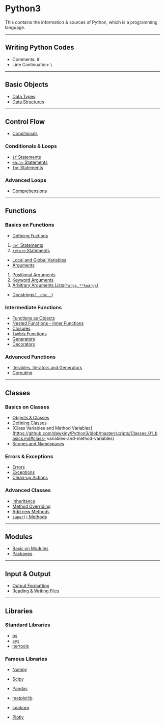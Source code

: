 # Python3
This contains the information &amp; sources of Python, which is a programming language.

---
## Writing Python Codes
* Comments: \#
* Line Continuation: \\

---
## Basic Objects

* [Data Types](https://github.com/dawkiny/Python3/blob/master/scripts/Objects_01_datatype.md)
* [Data Structures](https://github.com/dawkiny/Python3/blob/master/scripts/Objects_02_datastructure.md)


---
## Control Flow

* [Conditionals](https://github.com/dawkiny/Python3/blob/master/scripts/ControlFlow_01_conditionals_and_loops.md#conditionals)

### Conditionals & Loops

* [```if``` Statements](https://github.com/dawkiny/Python3/blob/master/scripts/ControlFlow_01_conditionals_and_loops.md#if-statements)
* [```while``` Statements](https://github.com/dawkiny/Python3/blob/master/scripts/ControlFlow_01_conditionals_and_loops.md#while-statements)
* [```for``` Statements](https://github.com/dawkiny/Python3/blob/master/scripts/ControlFlow_01_conditionals_and_loops.md#for-statements)

### Advanced Loops

* [Comprehensions](https://github.com/dawkiny/Python3/blob/master/scripts/ControlFlow_01_conditionals_and_loops.md#comprehensions)


---
## Functions

### Basics on Functions

* [Defining Fuctions](https://github.com/dawkiny/Python3/blob/master/scripts/Functions_01_basics.md#defining-functions)  
 1. [```def``` Statements](https://github.com/dawkiny/Python3/blob/master/scripts/Functions_01_basics.md#def-statements)  
 1. [```return``` Statements](https://github.com/dawkiny/Python3/blob/master/scripts/Functions_01_basics.md#return-statements)  
* [Local and Global Variables](https://github.com/dawkiny/Python3/blob/master/scripts/Functions_01_basics.md#local-and-global-variables)
* [Arguments](https://github.com/dawkiny/Python3/blob/master/scripts/Functions_01_basics.md#arguments)
 1. [Positional Arguments](https://github.com/dawkiny/Python3/blob/master/scripts/Functions_01_basics.md#positional-arguments)
 1. [Keyword Arguments](https://github.com/dawkiny/Python3/blob/master/scripts/Functions_01_basics.md#keyword-arguments)
 1. [Arbitrary Arguments Lists(```*args```, ```**kwargs```)](https://github.com/dawkiny/Python3/blob/master/scripts/Functions_01_basics.md#arbitrary-arguments-lists)
* [Docstrings(```__doc__```)](https://github.com/dawkiny/Python3/blob/master/scripts/Functions_01_basics.md#docstrings)

### Intermediate Functions

* [Functions as Objects](https://github.com/dawkiny/Python3/blob/master/scripts/Functions_01_basics.md#functions-as-objects)
* [Nested Functions - Inner Functions](https://github.com/dawkiny/Python3/blob/master/scripts/Functions_01_basics.md#nested-functions---inner-functions)
* [Closures](https://github.com/dawkiny/Python3/blob/master/scripts/Functions_01_basics.md#closures)
* [```lambda``` Functions](https://github.com/dawkiny/Python3/blob/master/scripts/Functions_01_basics.md#lambda-functions)
* [Generators](https://github.com/dawkiny/Python3/blob/master/scripts/Functions_01_basics.md#generators)
* [Decorators](https://github.com/dawkiny/Python3/blob/master/scripts/Functions_01_basics.md#decorators)

### Advanced Functions
* [Iterables, Iterators and Generators](https://github.com/dawkiny/Python3/blob/master/scripts/ControlFlow_02_iter.md)
* [Coroutine](https://github.com/dawkiny/Python3/blob/master/scripts/ControlFlow_03_coroutine.md)

---
## Classes

### Basics on Classes

* [Objects & Classes](https://github.com/dawkiny/Python3/blob/master/scripts/Classes_01_basics.md#objects-and-classes)
* [Defining Classes](https://github.com/dawkiny/Python3/blob/master/scripts/Classes_01_basics.md#defining-classes)
* [Class Variables and Method Variables](https://github.com/dawkiny/Python3/blob/master/scripts/Classes_01_basics.md#class- variables-and-method-variables)  
* [Scopes and Namespaces](https://github.com/dawkiny/Python3/blob/master/scripts/Classes_01_basics.md#scopes-and-namespaces)

### Errors & Exceptions

* [Errors](https://github.com/dawkiny/Python3/blob/master/scripts/Classes_01_basics.md#errors)  
* [Exceptions](https://github.com/dawkiny/Python3/blob/master/scripts/Classes_01_basics.md#exceptions)  
* [Clean-up Actions](https://github.com/dawkiny/Python3/blob/master/scripts/Classes_01_basics.md#clean-up-actions)  


### Advanced Classes

* [Inheritance](https://github.com/dawkiny/Python3/blob/master/scripts/Classes_01_basics.md#inheritance)  
* [Method Overriding](https://github.com/dawkiny/Python3/blob/master/scripts/Classes_01_basics.md#inheritance#method-overriding)  
* [Add new Methods](https://github.com/dawkiny/Python3/blob/master/scripts/Classes_01_basics.md#add-new-methods)  
* [```super()``` Methods](https://github.com/dawkiny/Python3/blob/master/scripts/Classes_01_basics.md#super-methods)


---
## Modules

* [Basic on Modules]()
* [Packages]()

---
## Input & Output

* [Output Formatting]()
* [Reading & Writing Files]()

---
## Libraries

### Standard Libraries

* [os]()
* [sys]()
* [itertools]()

### Famous Libraries

* [Numpy]()
* [Scipy]()
* [Pandas]()


* [matplotlib]()
* [seaborn]()
* [Plotly]()
